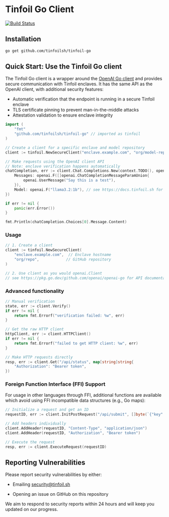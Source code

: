 # Tinfoil Go Client

[![Build Status](https://github.com/tinfoilsh/tinfoil-go/actions/workflows/test.yml/badge.svg)](https://github.com/tinfoilsh/tinfoil-go/actions)

## Installation

```bash
go get github.com/tinfoilsh/tinfoil-go
```

## Quick Start: Use the Tinfoil Go client 

The Tinfoil Go client is a wrapper around the [OpenAI Go client](https://pkg.go.dev/github.com/openai/openai-go) and provides secure communication with Tinfoil enclaves. It has the same API as the OpenAI client, with additional security features:

- Automatic verification that the endpoint is running in a secure Tinfoil enclave
- TLS certificate pinning to prevent man-in-the-middle attacks
- Attestation validation to ensure enclave integrity

```go
import (
    "fmt"
    "github.com/tinfoilsh/tinfoil-go" // imported as tinfoil
)

// Create a client for a specific enclave and model repository
client := tinfoil.NewSecureClient("enclave.example.com", "org/model-repo")

// Make requests using the OpenAI client API
// Note: enclave verification happens automatically
chatCompletion, err := client.Chat.Completions.New(context.TODO(), openai.ChatCompletionNewParams{
    Messages: openai.F([]openai.ChatCompletionMessageParamUnion{
        openai.UserMessage("Say this is a test"),
    }),
    Model: openai.F("llama3.2:1b"), // see https://docs.tinfoil.sh for supported models
})

if err != nil {
    panic(err.Error())
}

fmt.Println(chatCompletion.Choices[0].Message.Content)
```

### Usage

```go
// 1. Create a client
client := tinfoil.NewSecureClient(
    "enclave.example.com",  // Enclave hostname
    "org/repo",            // GitHub repository
)

// 2. Use client as you would openai.Client 
// see https://pkg.go.dev/github.com/openai/openai-go for API documentation
```

### Advanced functionality

```go
// Manual verification
state, err := client.Verify()
if err != nil {
    return fmt.Errorf("verification failed: %w", err)
}

// Get the raw HTTP client 
httpClient, err := client.HTTPClient()
if err != nil {
    return fmt.Errorf("failed to get HTTP client: %w", err)
}

// Make HTTP requests directly 
resp, err := client.Get("/api/status", map[string]string{
    "Authorization": "Bearer token",
})
```

### Foreign Function Interface (FFI) Support

For usage in other languages through FFI, additional functions are available 
which avoid using FFI incompatible data structures (e.g., Go maps): 

```go
// Initialize a request and get an ID
requestID, err := client.InitPostRequest("/api/submit", []byte(`{"key":"value"}`))

// Add headers individually
client.AddHeader(requestID, "Content-Type", "application/json")
client.AddHeader(requestID, "Authorization", "Bearer token")

// Execute the request
resp, err := client.ExecuteRequest(requestID)
```

## Reporting Vulnerabilities

Please report security vulnerabilities by either:

- Emailing [security@tinfoil.sh](mailto:security@tinfoil.sh)

- Opening an issue on GitHub on this repository

We aim to respond to security reports within 24 hours and will keep you updated on our progress.
